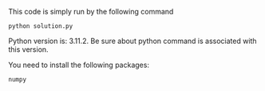 This code is simply run by the following command
```
python solution.py
```

Python version is: 3.11.2. Be sure about python command is associated with this version.

You need to install the following packages:
```
numpy
